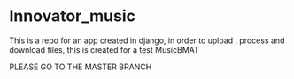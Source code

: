 # Innovator_music
This is a repo for an app created in django, in order to upload , process and download files, this is created for a test MusicBMAT 


PLEASE GO TO THE MASTER BRANCH
